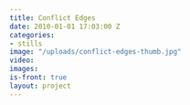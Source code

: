```yaml
---
title: Conflict Edges
date: 2010-01-01 17:03:00 Z
categories:
- stills
image: "/uploads/conflict-edges-thumb.jpg"
video: 
images: 
is-front: true
layout: project
---
```


